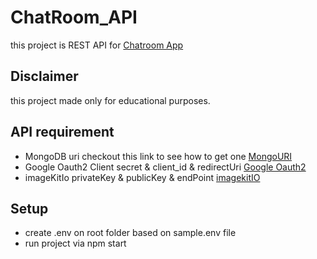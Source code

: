 # ChatRoom_API
this project is REST API for [Chatroom App](https://github.com/kinchero1/ChatRoom)

## Disclaimer

this project made only for educational purposes.

## API requirement

- MongoDB uri checkout this link to see how to get one [MongoURI](https://www.freecodecamp.org/news/get-started-with-mongodb-atlas/)
- Google Oauth2 Client secret & client_id & redirectUri [Google Oauth2](https://developers.google.com/identity/protocols/oauth2)
- imageKitIo privateKey & publicKey & endPoint [imagekitIO](https://docs.imagekit.io/getting-started/quickstart-guides)

## Setup
- create .env on root folder based on sample.env file
- run project via npm start
